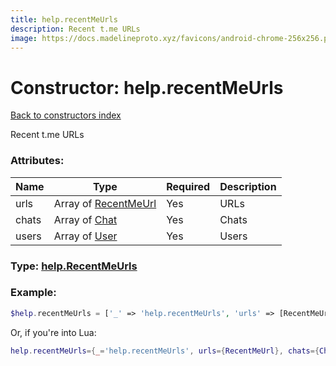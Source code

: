 ```yaml
---
title: help.recentMeUrls
description: Recent t.me URLs
image: https://docs.madelineproto.xyz/favicons/android-chrome-256x256.png
---
```

# Constructor: help.recentMeUrls  
[Back to constructors index](index.md)



Recent t.me URLs

### Attributes:

| Name     |    Type       | Required | Description |
|----------|---------------|----------|-------------|
|urls|Array of [RecentMeUrl](../types/RecentMeUrl.md) | Yes|URLs|
|chats|Array of [Chat](../types/Chat.md) | Yes|Chats|
|users|Array of [User](../types/User.md) | Yes|Users|



### Type: [help.RecentMeUrls](../types/help.RecentMeUrls.md)


### Example:

```php
$help.recentMeUrls = ['_' => 'help.recentMeUrls', 'urls' => [RecentMeUrl, RecentMeUrl], 'chats' => [Chat, Chat], 'users' => [User, User]];
```  


Or, if you're into Lua:

```lua
help.recentMeUrls={_='help.recentMeUrls', urls={RecentMeUrl}, chats={Chat}, users={User}}

```



